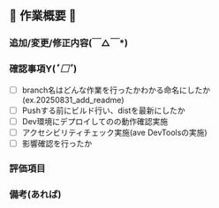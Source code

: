 ## 🌸 作業概要 🌸

<!-- 作業内容を簡単に -->


### 追加/変更/修正内容(￣△￣*)

<!-- 箇条書きでいいので、あとで見返してわかる内容を -->


### 確認事項Y(*ﾟ□ﾟ*)

- [ ] branch名はどんな作業を行ったかわかる命名にしたか(ex.20250831_add_readme)
- [ ] Pushする前にビルド行い、distを最新にしたか
- [ ] Dev環境にデプロイしてのの動作確認実施
- [ ] アクセシビリティチェック実施(ave DevToolsの実施)
- [ ] 影響確認を行ったか

### 評価項目

<!-- 行った動作確認を箇条書きでも -->


### 備考(あれば)